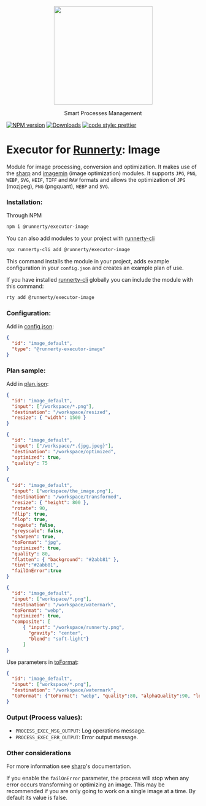 <p align="center">
  <a href="http://runnerty.io">
    <img height="257" src="https://runnerty.io/assets/header/logo-stroked.png">
  </a>
  <p align="center">Smart Processes Management</p>
</p>

[![NPM version][npm-image]][npm-url] [![Downloads][downloads-image]][npm-url]
<a href="#badge">
  <img alt="code style: prettier" src="https://img.shields.io/badge/code_style-prettier-ff69b4.svg">
</a>

# Executor for [Runnerty]: Image
Module for image processing, conversion and optimization.
It makes use of the [sharp] and [imagemin] (image optimization) modules.
It supports `JPG`, `PNG`, `WEBP`, `SVG`, `HEIF`, `TIFF` and `RAW` formats and allows the optimization of `JPG` (mozjpeg), `PNG` (pngquant), `WEBP` and `SVG`.

### Installation:
Through NPM

```bash
npm i @runnerty/executor-image
```

You can also add modules to your project with [runnerty-cli]

```bash
npx runnerty-cli add @runnerty/executor-image
```

This command installs the module in your project, adds example configuration in your `config.json` and creates an example plan of use.

If you have installed [runnerty-cli] globally you can include the module with this command:

```bash
rty add @runnerty/executor-image
```

### Configuration:
Add in [config.json]:
```json
{
  "id": "image_default",
  "type": "@runnerty-executor-image"
}
```

### Plan sample:
Add in [plan.json]:
```json
{
  "id": "image_default",
  "input": ["/workspace/*.png"],
  "destination": "/workspace/resized",
  "resize": { "width": 1500 }
}
```

```json
{
  "id": "image_default",
  "input": ["/workspace/*.{jpg,jpeg}"],
  "destination": "/workspace/optimized",
  "optimized": true,
  "quality": 75
}
```

```json
{
  "id": "image_default",
  "input": ["workspace/the_image.png"],
  "destination": "/workspace/transformed",
  "resize": { "height": 800 },
  "rotate": 90,
  "flip": true,
  "flop": true,
  "negate": false,
  "greyscale": false,
  "sharpen": true,
  "toFormat": "jpg",
  "optimized": true,
  "quality": 80,
  "flatten": { "background": "#2abb81" },
  "tint":"#2abb81",
  "failOnError":true
}
```

```json
{
  "id": "image_default",
  "input": ["workspace/*.png"],
  "destination": "/workspace/watermark",
  "toFormat": "webp",
  "optimized": true,
  "composite": [
      { "input": "/workspace/runnerty.png",
        "gravity": "center",
        "blend": "soft-light"}
      ]
}
```

Use parameters in [toFormat]:
```json
{
  "id": "image_default",
  "input": ["workspace/*.png"],
  "destination": "/workspace/watermark",
  "toFormat": {"toFormat": "webp", "quality":80, "alphaQuality":90, "lossless": false}
}
```

### Output (Process values):
* `PROCESS_EXEC_MSG_OUTPUT`: Log operations message.
* `PROCESS_EXEC_ERR_OUTPUT`: Error output message.

### Other considerations
For more information see [sharp]'s documentation.

If you enable the `failOnError` parameter, the process will stop when any error occurs transforming or optimizing an image.
This may be recommended if you are only going to work on a single image at a time.
By default its value is false.


[Runnerty]: http://www.runnerty.io
[downloads-image]: https://img.shields.io/npm/dm/@runnerty/executor-image.svg
[npm-url]: https://www.npmjs.com/package/@runnerty/executor-image
[npm-image]: https://img.shields.io/npm/v/@runnerty/executor-image.svg
[sharp]: https://sharp.pixelplumbing.com
[imagemin]: https://github.com/imagemin/imagemin
[toFormat]: https://sharp.pixelplumbing.com/api-output#toformat
[config.json]: http://docs.runnerty.io/config/
[plan.json]: http://docs.runnerty.io/plan/
[runnerty-cli]: https://www.npmjs.com/package/runnerty-cli
